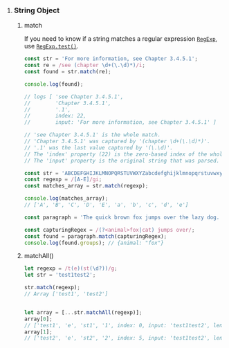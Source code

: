 1. ### String Object

   1. match

      If you need to know if a string matches a regular expression [`RegExp`](https://developer.mozilla.org/en-US/docs/Web/JavaScript/Reference/Global_Objects/RegExp), use [`RegExp.test()`](https://developer.mozilla.org/en-US/docs/Web/JavaScript/Reference/Global_Objects/RegExp/test).

      ```javascript
      const str = 'For more information, see Chapter 3.4.5.1';
      const re = /see (chapter \d+(\.\d)*)/i;
      const found = str.match(re);
      
      console.log(found);
      
      // logs [ 'see Chapter 3.4.5.1',
      //        'Chapter 3.4.5.1',
      //        '.1',
      //        index: 22,
      //        input: 'For more information, see Chapter 3.4.5.1' ]
      
      // 'see Chapter 3.4.5.1' is the whole match.
      // 'Chapter 3.4.5.1' was captured by '(chapter \d+(\.\d)*)'.
      // '.1' was the last value captured by '(\.\d)'.
      // The 'index' property (22) is the zero-based index of the whole match.
      // The 'input' property is the original string that was parsed.
      
      const str = 'ABCDEFGHIJKLMNOPQRSTUVWXYZabcdefghijklmnopqrstuvwxyz';
      const regexp = /[A-E]/gi;
      const matches_array = str.match(regexp);
      
      console.log(matches_array);
      // ['A', 'B', 'C', 'D', 'E', 'a', 'b', 'c', 'd', 'e']
      
      const paragraph = 'The quick brown fox jumps over the lazy dog. It barked.';
      
      const capturingRegex = /(?<animal>fox|cat) jumps over/;
      const found = paragraph.match(capturingRegex);
      console.log(found.groups); // {animal: "fox"}
      
      ```

   2. matchAll()

      ```javascript
      let regexp = /t(e)(st(\d?))/g;
      let str = 'test1test2';
      
      str.match(regexp); 
      // Array ['test1', 'test2']
      
      
      let array = [...str.matchAll(regexp)];
      array[0];
      // ['test1', 'e', 'st1', '1', index: 0, input: 'test1test2', length: 4]
      array[1];
      // ['test2', 'e', 'st2', '2', index: 5, input: 'test1test2', length: 4]
      
      ```

      